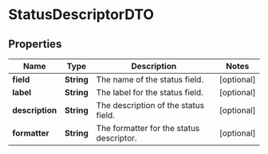 # StatusDescriptorDTO

## Properties
Name | Type | Description | Notes
------------ | ------------- | ------------- | -------------
**field** | **String** | The name of the status field. |  [optional]
**label** | **String** | The label for the status field. |  [optional]
**description** | **String** | The description of the status field. |  [optional]
**formatter** | **String** | The formatter for the status descriptor. |  [optional]

